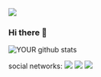 

<img src="https://github.com/pr2tik1/pr2tik1/blob/master/IMAGE-NAME">

### Hi there 👋

![YOUR github stats](https://github-readme-stats.vercel.app/api?username=pinalli)

 social networks:
[<img src="https://img.shields.io/badge/linkedin-%230077B5.svg?&style=for-the-badge&logo=linkedin&logoColor=white" />](https://www.linkedin.com/in/alberto-rocha-pinalli/) [<img src = "https://img.shields.io/badge/instagram-%23E4405F.svg?&style=for-the-badge&logo=instagram&logoColor=white">](https://www.instagram.com/beto_pinalli/) [<img src = "https://img.shields.io/badge/facebook-%231877F2.svg?&style=for-the-badge&logo=facebook&logoColor=white">](https://www.facebook.com/alberto.rochapinalli/)
